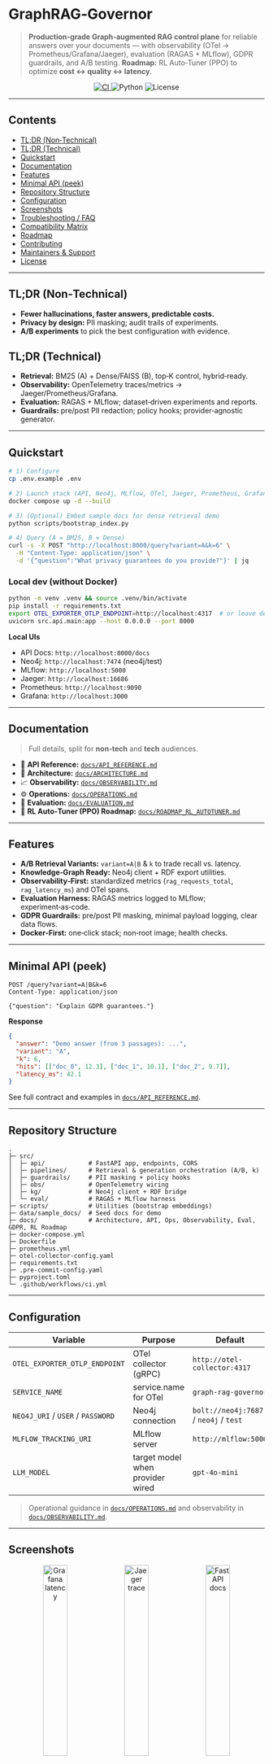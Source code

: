 # GraphRAG‑Governor

> **Production‑grade Graph‑augmented RAG control plane** for reliable answers over your documents — with observability (OTel → Prometheus/Grafana/Jaeger), evaluation (RAGAS + MLflow), GDPR guardrails, and A/B testing. **Roadmap:** RL Auto‑Tuner (PPO) to optimize **cost ↔ quality ↔ latency**.

<p align="center">
  <a href="https://github.com/Koonnak/graphrag-kg-CICD/actions/workflows/ci.yml">
    <img alt="CI" src="https://img.shields.io/github/actions/workflow/status/Koonnak/graphrag-kg-CICD/ci.yml?branch=main&label=CI&logo=github" />
  </a>
  <img alt="Python" src="https://img.shields.io/badge/Python-3.11-blue" />
  <img alt="License" src="https://img.shields.io/badge/License-Apache--2.0-green" />
</p>


---

## Contents

* [TL;DR (Non‑Technical)](#tldr-non-technical)
* [TL;DR (Technical)](#tldr-technical)
* [Quickstart](#quickstart)
* [Documentation](#documentation)
* [Features](#features)
* [Minimal API (peek)](#minimal-api-peek)
* [Repository Structure](#repository-structure)
* [Configuration](#configuration)
* [Screenshots](#screenshots)
* [Troubleshooting / FAQ](#troubleshooting--faq)
* [Compatibility Matrix](#compatibility-matrix)
* [Roadmap](#roadmap)
* [Contributing](#contributing)
* [Maintainers & Support](#maintainers--support)
* [License](#license)

---

## TL;DR (Non‑Technical)

* **Fewer hallucinations, faster answers, predictable costs.**
* **Privacy by design:** PII masking; audit trails of experiments.
* **A/B experiments** to pick the best configuration with evidence.

## TL;DR (Technical)

* **Retrieval:** BM25 (A) + Dense/FAISS (B), top‑K control, hybrid‑ready.
* **Observability:** OpenTelemetry traces/metrics → Jaeger/Prometheus/Grafana.
* **Evaluation:** RAGAS + MLflow; dataset‑driven experiments and reports.
* **Guardrails:** pre/post PII redaction; policy hooks; provider‑agnostic generator.

---

## Quickstart

```bash
# 1) Configure
cp .env.example .env

# 2) Launch stack (API, Neo4j, MLflow, OTel, Jaeger, Prometheus, Grafana)
docker compose up -d --build

# 3) (Optional) Embed sample docs for dense retrieval demo
python scripts/bootstrap_index.py

# 4) Query (A = BM25, B = Dense)
curl -s -X POST "http://localhost:8000/query?variant=A&k=6" \
  -H "Content-Type: application/json" \
  -d '{"question":"What privacy guarantees do you provide?"}' | jq
```

### Local dev (without Docker)

```bash
python -m venv .venv && source .venv/bin/activate
pip install -r requirements.txt
export OTEL_EXPORTER_OTLP_ENDPOINT=http://localhost:4317  # or leave default
uvicorn src.api.main:app --host 0.0.0.0 --port 8000
```

**Local UIs**

* API Docs: `http://localhost:8000/docs`
* Neo4j: `http://localhost:7474` (neo4j/test)
* MLflow: `http://localhost:5000`
* Jaeger: `http://localhost:16686`
* Prometheus: `http://localhost:9090`
* Grafana: `http://localhost:3000`

---

## Documentation

> Full details, split for **non‑tech** and **tech** audiences.

* 📜 **API Reference:** [`docs/API_REFERENCE.md`](docs/API_REFERENCE.md)
* 🧭 **Architecture:** [`docs/ARCHITECTURE.md`](docs/ARCHITECTURE.md)
* 📈 **Observability:** [`docs/OBSERVABILITY.md`](docs/OBSERVABILITY.md)
* ⚙️ **Operations:** [`docs/OPERATIONS.md`](docs/OPERATIONS.md)
* 🧪 **Evaluation:** [`docs/EVALUATION.md`](docs/EVALUATION.md)
* 🔭 **RL Auto‑Tuner (PPO) Roadmap:** [`docs/ROADMAP_RL_AUTOTUNER.md`](docs/ROADMAP_RL_AUTOTUNER.md)

---

## Features

* **A/B Retrieval Variants:** `variant=A|B` & `k` to trade recall vs. latency.
* **Knowledge‑Graph Ready:** Neo4j client + RDF export utilities.
* **Observability‑First:** standardized metrics (`rag_requests_total`, `rag_latency_ms`) and OTel spans.
* **Evaluation Harness:** RAGAS metrics logged to MLflow; experiment‑as‑code.
* **GDPR Guardrails:** pre/post PII masking, minimal payload logging, clear data flows.
* **Docker‑First:** one‑click stack; non‑root image; health checks.

---

## Minimal API (peek)

```http
POST /query?variant=A|B&k=6
Content-Type: application/json

{"question": "Explain GDPR guarantees."}
```

**Response**

```json
{
  "answer": "Demo answer (from 3 passages): ...",
  "variant": "A",
  "k": 6,
  "hits": [["doc_0", 12.3], ["doc_1", 10.1], ["doc_2", 9.7]],
  "latency_ms": 42.1
}
```

See full contract and examples in [`docs/API_REFERENCE.md`](docs/API_REFERENCE.md).

---

## Repository Structure

```
.
├─ src/
│  ├─ api/            # FastAPI app, endpoints, CORS
│  ├─ pipelines/      # Retrieval & generation orchestration (A/B, k)
│  ├─ guardrails/     # PII masking + policy hooks
│  ├─ obs/            # OpenTelemetry wiring
│  ├─ kg/             # Neo4j client + RDF bridge
│  └─ eval/           # RAGAS + MLflow harness
├─ scripts/           # Utilities (bootstrap embeddings)
├─ data/sample_docs/  # Seed docs for demo
├─ docs/              # Architecture, API, Ops, Observability, Eval, GDPR, RL Roadmap
├─ docker-compose.yml
├─ Dockerfile
├─ prometheus.yml
├─ otel-collector-config.yaml
├─ requirements.txt
├─ .pre-commit-config.yaml
├─ pyproject.toml
└─ .github/workflows/ci.yml
```

---

## Configuration

| Variable                          | Purpose                          | Default                                |
| --------------------------------- | -------------------------------- | -------------------------------------- |
| `OTEL_EXPORTER_OTLP_ENDPOINT`     | OTel collector (gRPC)            | `http://otel-collector:4317`           |
| `SERVICE_NAME`                    | service.name for OTel            | `graph-rag-governor`                   |
| `NEO4J_URI` / `USER` / `PASSWORD` | Neo4j connection                 | `bolt://neo4j:7687` / `neo4j` / `test` |
| `MLFLOW_TRACKING_URI`             | MLflow server                    | `http://mlflow:5000`                   |
| `LLM_MODEL`                       | target model when provider wired | `gpt-4o-mini`                          |

> Operational guidance in [`docs/OPERATIONS.md`](docs/OPERATIONS.md) and observability in [`docs/OBSERVABILITY.md`](docs/OBSERVABILITY.md).

---

## Screenshots

<p align="center">
  <!-- Replace paths with your real images in /docs/assets/ -->
  <img src="docs/assets/grafana-latency.png" width="31%" alt="Grafana latency" />
  <img src="docs/assets/jaeger-trace.png"  width="31%" alt="Jaeger trace" />
  <img src="docs/assets/api-docs.png"      width="31%" alt="FastAPI docs" />
</p>

---

## Troubleshooting / FAQ

**No metrics in Grafana?** Confirm Prometheus targets include `otel-collector:8889` and that the `otel-collector` service is healthy.
**No traces in Jaeger?** Ensure OTLP gRPC `4317` is reachable and sampling isn’t set to 0.
**/query returns 500?** Check container logs, env vars, and model/provider config (if enabled).
**Neo4j auth fails?** Default is `neo4j/test` (demo) — change in production and update `.env`.

---

## Compatibility Matrix

| Component        | Demo Default     | Notes                                   |
| ---------------- | ---------------- | --------------------------------------- |
| Python           | 3.11             | Typed; mypy/ruff/black configured       |
| Sentence-Transf. | all-MiniLM-L6-v2 | CPU‑friendly; swap for domain models    |
| FAISS            | faiss-cpu        | Switch to HNSW/vector DB > \~1M chunks  |
| Neo4j            | 5.x community    | Minimal schema; prod tune memory        |
| OTel Collector   | ≥ 0.106.0        | OTLP gRPC + Prometheus exporter         |
| MLflow           | 2.15.x           | SQLite demo; use object storage in prod |

---

## Roadmap

* Cross‑encoder re‑ranking; hybrid fusion (lexical+dense).
* Cost telemetry (tokens/\$) and cache metrics.
* AuthN/Z (OIDC), RBAC, per‑tenant metering.
* **RL Auto‑Tuner (PPO)** for automated config tuning.

---

## Contributing

* Run linters and tests locally:

```bash
make format && make lint && make type && make test
```

* PRs must pass CI (Ruff, Black, mypy, pytest). Keep docstrings **Google‑style** and maintain type hints.

---

## Maintainers & Support

* Maintainer: *Your Name* (@yourhandle) — contact via GitHub Issues.
* Bugs & feature requests: please open an issue with logs, versions, and steps to reproduce.

---

## License

**Apache‑2.0** — see `LICENSE`.

---

### GitHub “About” blurb (≤350 chars)

> Graph‑augmented RAG control plane (FastAPI, Neo4j+RDF, FAISS/BM25, RAGAS, OpenTelemetry → Prometheus/Grafana/Jaeger, MLflow). Observability, evaluation, GDPR guardrails, A/B testing. Roadmap: RL Auto‑Tuner (PPO) for cost↔quality↔latency.
